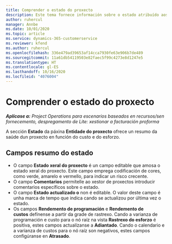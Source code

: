 ```yaml
---
title: Comprender o estado do proxecto
description: Este tema fornece información sobre o estado atribuído aos proxectos en Dynamics 365 Project Operations.
author: ruhercul
manager: Annbe
ms.date: 10/01/2020
ms.topic: article
ms.service: dynamics-365-customerservice
ms.reviewer: kfend
ms.author: ruhercul
ms.openlocfilehash: 336e479ad39653af14cca7930fe63e906b7de489
ms.sourcegitcommit: 11a61db54119503e82faec5f99c4273e8d1247e5
ms.translationtype: HT
ms.contentlocale: gl-ES
ms.lasthandoff: 10/16/2020
ms.locfileid: "4076004"
---
```

# <a name="understand-project-status"></a>Comprender o estado do proxecto

_**Aplícase a:** Project Operations para escenarios baseados en recursos/sen fornecemento, despregamento de Lite: xestionar a facturación proforma_


A sección **Estado** da páxina **Entidade do proxecto** ofrece un resumo da saúde dun proxecto en función do custo e do esforzo.


## <a name="status-summary-fields"></a>Campos resumo do estado

- O campo **Estado xeral do proxecto** é un campo editable que amosa o estado xeral do proxecto. Este campo emprega codificación de cores, como verde, amarelo e vermello, para indicar un risco crecente. 
- O campo **Comentarios** permítelle ao xestor de proxectos introducir comentarios específicos sobre o estado. 
- O campo **Estado actualizado o** non é editable. O valor deste campo é unha marca de tempo que indica cando se actualizou por última vez o estado.
- Os campos **Rendemento de programación** e **Rendemento de custos** defínense a partir da grade de rastrexo. Cando a varianza de programación e custo para o nó raíz na vista **Rastrexo do esforzo** é positiva, estes campos actualízanse a **Adiantado**. Cando o calendario e a varianza de custos para o nó raíz son negativos, estes campos configúranse en **Atrasado**.
